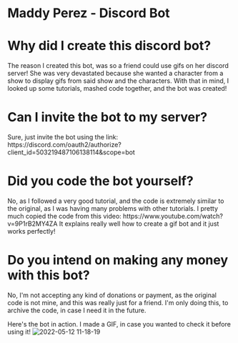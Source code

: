 # Maddy Perez - Discord Bot

<h1>Why did I create this discord bot?</h1>
The reason I created this bot, was so a friend could use gifs on her discord server! She was very devastated because she wanted a character from a show to display gifs from said show and the characters. With that in mind, I looked up some tutorials, mashed code together, and the bot was created!


<h1>Can I invite the bot to my server?</h1>
Sure, just invite the bot using the link: https://discord.com/oauth2/authorize?client_id=503219487106138114&scope=bot


<h1>Did you code the bot yourself?</h1>
No, as I followed a very good tutorial, and the code is extremely similar to the original, as I was having many problems with other tutorials. I pretty much copied the code from this video: https://www.youtube.com/watch?v=9P1rB2MY4ZA It explains really well how to create a gif bot and it just works perfectly!

<h1>Do you intend on making any money with this bot?</h1>
No, I'm not accepting any kind of donations or payment, as the original code is not mine, and this was really just for a friend. I'm only doing this, to archive the code, in case I need it in the future.


Here's the bot in action. I made a GIF, in case you wanted to check it before using it!
![2022-05-12 11-18-19](https://user-images.githubusercontent.com/55595800/168049209-da167f3a-3ea5-43b3-b5a8-8d6c85dd6b8c.gif)
